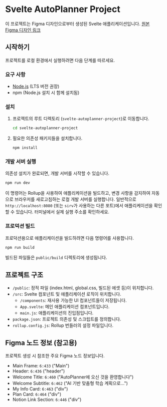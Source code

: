 # Svelte AutoPlanner Project

이 프로젝트는 Figma 디자인으로부터 생성된 Svelte 애플리케이션입니다.
[원본 Figma 디자인 링크](https://www.figma.com/design/z1SJ9kuwpxS9WMsN9A6Eh3/-AutoPlanner--%EB%94%94%EC%9E%90%EC%9D%B8?node-id=6-433&t=W18LJB5uxqArmo4V-4)

## 시작하기

프로젝트를 로컬 환경에서 실행하려면 다음 단계를 따르세요.

### 요구 사항

- [Node.js](https://nodejs.org/) (LTS 버전 권장)
- npm (Node.js 설치 시 함께 설치됨)

### 설치

1.  프로젝트의 루트 디렉토리 (`svelte-autoplanner-project`)로 이동합니다.
    ```bash
    cd svelte-autoplanner-project
    ```

2.  필요한 의존성 패키지들을 설치합니다.
    ```bash
    npm install
    ```

### 개발 서버 실행

의존성 설치가 완료되면, 개발 서버를 시작할 수 있습니다.

```bash
npm run dev
```

이 명령어는 Rollup을 사용하여 애플리케이션을 빌드하고, 변경 사항을 감지하여 자동으로 브라우저를 새로고침하는 로컬 개발 서버를 실행합니다. 일반적으로 `http://localhost:8080` (또는 `sirv`가 사용하는 다른 포트)에서 애플리케이션을 확인할 수 있습니다. 터미널에서 실제 실행 주소를 확인하세요.

### 프로덕션 빌드

프로덕션용으로 애플리케이션을 빌드하려면 다음 명령어를 사용합니다.

```bash
npm run build
```

빌드된 파일들은 `public/build` 디렉토리에 생성됩니다.

## 프로젝트 구조

-   `/public`: 정적 파일 (index.html, global.css, 빌드된 에셋 등)이 위치합니다.
-   `/src`: Svelte 컴포넌트 및 애플리케이션 로직이 위치합니다.
    -   `/components`: 재사용 가능한 UI 컴포넌트들이 저장됩니다.
    -   `App.svelte`: 메인 애플리케이션 컴포넌트입니다.
    -   `main.js`: 애플리케이션의 진입점입니다.
-   `package.json`: 프로젝트 의존성 및 스크립트를 정의합니다.
-   `rollup.config.js`: Rollup 번들러의 설정 파일입니다.

## Figma 노드 정보 (참고용)

프로젝트 생성 시 참조한 주요 Figma 노드 정보입니다.

-   Main Frame: `6:433` ("Main")
-   Header: `6:436` ("header")
-   Welcome Title: `6:460` ("AutoPlanner에 오신 것을 환영합니다")
-   Welcome Subtitle: `6:462` ("AI 기반 맞춤형 학습 계획으로...")
-   My Info Card: `6:463` ("div")
-   Plan Card: `6:464` ("div")
-   Notion Link Section: `6:446` ("div") 